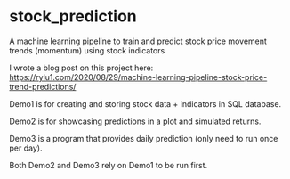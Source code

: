 # stock_prediction
A machine learning pipeline to train and predict stock price movement trends (momentum) using stock indicators

I wrote a blog post on this project here: https://rylu1.com/2020/08/29/machine-learning-pipeline-stock-price-trend-predictions/

Demo1 is for creating and storing stock data + indicators in SQL database.

Demo2 is for showcasing predictions in a plot and simulated returns.

Demo3 is a program that provides daily prediction (only need to run once per day).

Both Demo2 and Demo3 rely on Demo1 to be run first.


